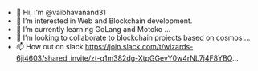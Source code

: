 - 👋 Hi, I’m @vaibhavanand31
- 👀 I’m interested in Web and Blockchain development. 
- 🌱 I’m currently learning GoLang and Motoko ...
- 💞️ I’m looking to collaborate to blockchain projects based on cosmos ...
- 📫 How out on slack https://join.slack.com/t/wizards-6ji4603/shared_invite/zt-q1m382dg-XtpGGevY0w4rNL7j4F8YBQ...

